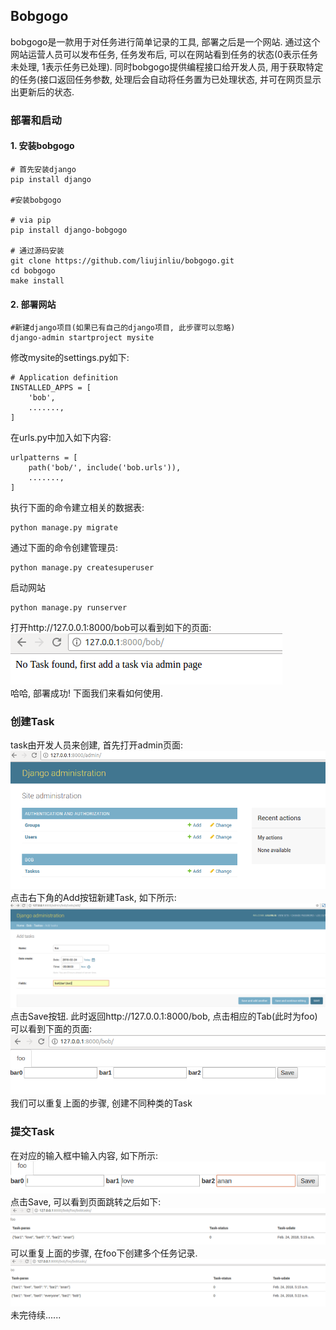 ## Bobgogo
bobgogo是一款用于对任务进行简单记录的工具, 部署之后是一个网站. 通过这个网站运营人员可以发布任务, 任务发布后, 可以在网站看到任务的状态(0表示任务未处理, 1表示任务已处理). 同时bobgogo提供编程接口给开发人员, 用于获取特定的任务(接口返回任务参数, 处理后会自动将任务置为已处理状态, 并可在网页显示出更新后的状态.
### 部署和启动
#### 1. 安装bobgogo
```
# 首先安装django
pip install django

#安装bobgogo

# via pip
pip install django-bobgogo

# 通过源码安装
git clone https://github.com/liujinliu/bobgogo.git
cd bobgogo
make install
```

#### 2. 部署网站
```
#新建django项目(如果已有自己的django项目, 此步骤可以忽略)
django-admin startproject mysite
```
修改mysite的settings.py如下:  
```
# Application definition
INSTALLED_APPS = [
    'bob',
    .......,
]
```
在urls.py中加入如下内容:  
```
urlpatterns = [
    path('bob/', include('bob.urls')),
    .......,
]
```
执行下面的命令建立相关的数据表:  
```
python manage.py migrate
```
通过下面的命令创建管理员:  
```
python manage.py createsuperuser
```
启动网站
```
python manage.py runserver
```
打开http://127.0.0.1:8000/bob可以看到如下的页面:  
![](https://github.com/liujinliu/bobgogo/raw/master/docs/imgs/first_start.png)  
哈哈, 部署成功! 下面我们来看如何使用.  

### 创建Task
task由开发人员来创建, 首先打开admin页面:  
![](https://github.com/liujinliu/bobgogo/raw/master/docs/imgs/admin.png)  
点击右下角的Add按钮新建Task, 如下所示:  
![](https://github.com/liujinliu/bobgogo/raw/master/docs/imgs/add_task.png)  
点击Save按钮. 此时返回http://127.0.0.1:8000/bob, 点击相应的Tab(此时为foo)可以看到下面的页面:  
![](https://github.com/liujinliu/bobgogo/raw/master/docs/imgs/foo.png)  
我们可以重复上面的步骤, 创建不同种类的Task

### 提交Task
在对应的输入框中输入内容, 如下所示:  
![](https://github.com/liujinliu/bobgogo/raw/master/docs/imgs/Iloveanan.png)  
点击Save, 可以看到页面跳转之后如下:  
![](https://github.com/liujinliu/bobgogo/raw/master/docs/imgs/bobtasks.png)  
可以重复上面的步骤, 在foo下创建多个任务记录.
![](https://github.com/liujinliu/bobgogo/raw/master/docs/imgs/bobtask2.png)  
未完待续......